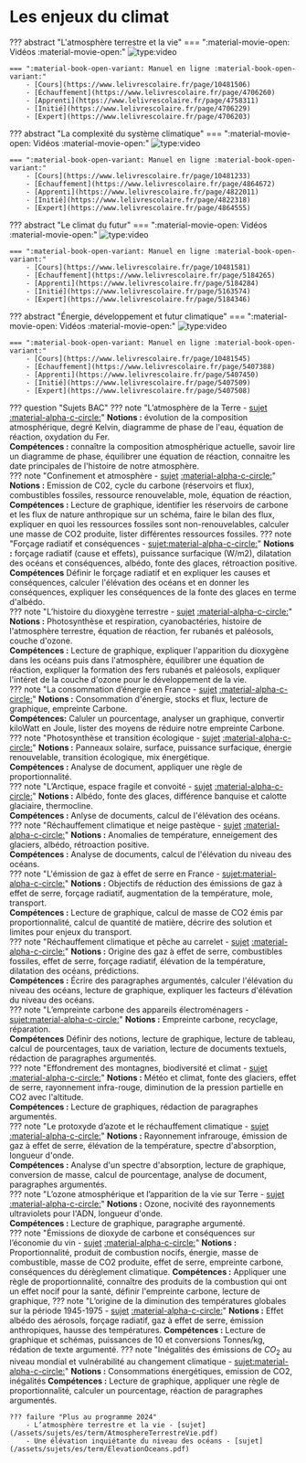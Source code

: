 # Les enjeux du climat

??? abstract "L'atmosphère terrestre et la vie"
    === ":material-movie-open: Vidéos :material-movie-open:"
        ![type:video](https://www.youtube.com/embed/Kg4xn9UsOPE)

    === ":material-book-open-variant: Manuel en ligne :material-book-open-variant:"
        - [Cours](https://www.lelivrescolaire.fr/page/10481506)
        - [Échauffement](https://www.lelivrescolaire.fr/page/4706260)
        - [Apprenti](https://www.lelivrescolaire.fr/page/4758311)
        - [Initié](https://www.lelivrescolaire.fr/page/4706229)
        - [Expert](https://www.lelivrescolaire.fr/page/4706203)


??? abstract "La complexité du système climatique"
    === ":material-movie-open: Vidéos :material-movie-open:"
        ![type:video](https://www.youtube.com/embed/Ha40gjRrLW8)

    === ":material-book-open-variant: Manuel en ligne :material-book-open-variant:"
        - [Cours](https://www.lelivrescolaire.fr/page/10481233)
        - [Échauffement](https://www.lelivrescolaire.fr/page/4864672)
        - [Apprenti](https://www.lelivrescolaire.fr/page/4822011)
        - [Initié](https://www.lelivrescolaire.fr/page/4822318)
        - [Expert](https://www.lelivrescolaire.fr/page/4864555)


??? abstract "Le climat du futur"
    === ":material-movie-open: Vidéos :material-movie-open:"
        ![type:video](https://www.youtube.com/embed/PY0VGQKzwmI)

    === ":material-book-open-variant: Manuel en ligne :material-book-open-variant:"
        - [Cours](https://www.lelivrescolaire.fr/page/10481581)
        - [Échauffement](https://www.lelivrescolaire.fr/page/5184265)
        - [Apprenti](https://www.lelivrescolaire.fr/page/5184284)
        - [Initié](https://www.lelivrescolaire.fr/page/5163574)
        - [Expert](https://www.lelivrescolaire.fr/page/5184346)


??? abstract "Énergie, développement et futur climatique"
    === ":material-movie-open: Vidéos :material-movie-open:"
        ![type:video](https://www.youtube.com/embed/WjLoW_sUyU4)

    === ":material-book-open-variant: Manuel en ligne :material-book-open-variant:"
        - [Cours](https://www.lelivrescolaire.fr/page/10481545)
        - [Échauffement](https://www.lelivrescolaire.fr/page/5407388)
        - [Apprenti](https://www.lelivrescolaire.fr/page/5407450)
        - [Initié](https://www.lelivrescolaire.fr/page/5407509)
        - [Expert](https://www.lelivrescolaire.fr/page/5407508)

??? question "Sujets BAC"
    ??? note "L’atmosphère de la Terre - [sujet](/assets/sujets/es/term/Latmosphère-de-la-Terre.pdf) [:material-alpha-c-circle:](/assets/sujets/es/term/correction/Correction-Latmosphere-de-la-Terre-Enseignement-scientifique-Terminale.pdf)"
        **Notions :** évolution de la composition atmosphérique, degré Kelvin, diagramme de phase de l'eau, équation de réaction, oxydation du Fer.  
        **Compétences :** connaître la composition atmosphérique actuelle, savoir lire un diagramme de phase, équilibrer une équation de réaction, connaitre les date principales de l'histoire de notre atmosphère.  
    ??? note "Confinement et atmosphère - [sujet](/assets/sujets/es/term/ConfinementAtmosphere.pdf)  [:material-alpha-c-circle:](/assets/sujets/es/term/correction/Correction-Confinement-et-atmosphère-Enseignement-scientifique-Terminale.pdf)"
        **Notions :** Emission de C02, cycle du carbone (réservoirs et flux), combustibles fossiles, ressource renouvelable, mole, équation de réaction, 
        **Compétences :** Lecture de graphique, identifier les réservoirs de carbone et les flux de nature anthropique sur un schéma, faire le bilan des flux, expliquer en quoi les ressources fossiles sont non-renouvelables, calculer une masse de CO2 produite, lister différentes ressources fossiles.
    ??? note "Forçage radiatif et conséquences - [sujet](/assets/sujets/es/term/ForcageRadiatif.pdf)[:material-alpha-c-circle:](/assets/sujets/es/term/correction/correction-forcage-radiatif-et-consequences.pdf)"
        **Notions :** forçage radiatif (cause et effets), puissance surfacique (W/m2), dilatation des océans et conséquences, albédo, fonte des glaces, rétroaction positive.  
        **Compétences** Définir le forçage radiatif et en expliquer les causes et conséquences, calculer l'élévation des océans et en donner les conséquences, expliquer les conséquences de la fonte des glaces en terme d'albédo.   
    ??? note "L’histoire du dioxygène terrestre - [sujet](/assets/sujets/es/term/O2Terrestre.pdf) [:material-alpha-c-circle:](/assets/sujets/es/term/correction/Correction-Lhistoire-du-dioxygene-terrestre-Enseignement-scientifique-Terminale.pdf)"
        **Notions :** Photosynthèse et respiration, cyanobactéries, histoire de l'atmosphère terrestre, équation de réaction, fer rubanés et paléosols, couche d'ozone.  
        **Compétences :** Lecture de graphique, expliquer l'apparition du dioxygène dans les océans puis dans l'atmosphère, équilibrer une équation de réaction, expliquer la formation des fers rubanés et paléosols, expliquer l'intéret de la couche d'ozone pour le développement de la vie.  
    ??? note "La consommation d’énergie en France - [sujet](/assets/sujets/es/term/La-consommation-dénergie-en-France.pdf) [:material-alpha-c-circle:](/assets/sujets/es/term/correction/Correction-La-consommation-denergie-en-France-Enseignement-scientifique-Terminale.pdf)"
        **Notions :** Consommation d'énergie, stocks et flux, lecture de graphique, empreinte Carbone.  
        **Compétences:** Caluler un pourcentage, analyser un graphique, convertir kiloWatt en Joule, lister des moyens de réduire notre empreinte Carbone.  
    ??? note "Photosynthèse et transition écologique - [sujet](/assets/sujets/es/term/Photosynthese-et-transition-ecologique-Enseignement-scientifique-Terminale.pdf) [:material-alpha-c-circle:](/assets/sujets/es/term/correction/Correction-Photosynthese-et-transition-ecologique-Enseignement-scientifique-Terminale.pdf)"
        **Notions :** Panneaux solaire, surface, puissance surfacique, énergie renouvelable, transition écologique, mix énergétique.  
        **Compétences :** Analyse de document, appliquer une règle de proportionnalité.  
    ??? note "L’Arctique, espace fragile et convoité - [sujet](/assets/sujets/es/term/LArctique-espace-fragile-et-convoité.pdf) [:material-alpha-c-circle:](/assets/sujets/es/term/correction/Correction-LArctique-espace-fragile-et-convoite.pdf)"
        **Notions :** Albédo, fonte des glaces, différence banquise et calotte glaciaire, thermocline.  
        **Compétences :** Anlyse de documents, calcul de l'élévation des océans.  
    ??? note "Réchauffement climatique et neige pastèque - [sujet](/assets/sujets/es/term/Réchauffement-climatique-et-neige-pastèque.pdf) [:material-alpha-c-circle:](/assets/sujets/es/term/correction/Correction-Rechauffement-climatique-et-neige-pasteque-Enseignement-scientifique-Terminale.pdf)"
        **Notions :** Anomalies de température, enneigement des glaciers, albédo, rétroaction positive.  
        **Compétences :** Analyse de documents, calcul de l'élévation du niveau des océans.  
    ??? note "L'émission de gaz à effet de serre en France - [sujet](/assets/sujets/es/term/GESFrance.pdf)[:material-alpha-c-circle:](/assets/sujets/es/term/correction/correction-lemission-de-gaz-a-effet-de-serre-en-france.pdf)"
        **Notions :** Objectifs de réduction des émissions de gaz à effet de serre, forçage radiatif, augmentation de la température, mole, transport.  
        **Compétences :** Lecture de graphique, calcul de masse de CO2 émis par proportionnalité, calcul de quantité de matière, décrire des solution et limites pour enjeux du transport.  
    ??? note "Réchauffement climatique et pêche au carrelet - [sujet](/assets/sujets/es/term/Rechauffement-climatique-et-peche-au-carrelet-Enseignement-scientifique-Terminale.pdf) [:material-alpha-c-circle:](/assets/sujets/es/term/correction/Correction-Rechauffement-climatique-et-peche-au-carrelet-Enseignement-scientifique-Terminale.pdf)"
        **Notions :** Origine des gaz à effet de serre, combustibles fossiles, effet de serre, forçage radiatif, élévation de la température, dilatation des océans, prédictions.  
        **Compétences :** Écrire des paragraphes argumentés, calculer l'élévation du niveau des océans, lecture de graphique, expliquer les facteurs d'élévation du niveau des océans.  
    ??? note "L’empreinte carbone des appareils électroménagers - [sujet](/assets/sujets/es/term/EmpreinteCarbone.pdf)[:material-alpha-c-circle:](/assets/sujets/es/term/correction/correction-lempreinte-carbone-des-appareils-electromenagers.pdf)"
        **Notions :** Empreinte carbone, recyclage, réparation.  
        **Compétences** Définir des notions, lecture de graphique, lecture de tableau, calcul de pourcentages, taux de variation, lecture de documents textuels, rédaction de paragraphes argumentés.  
    ??? note "Effondrement des montagnes, biodiversité et climat - [sujet](/assets/sujets/es/term/EffondrementMontagne.pdf) [:material-alpha-c-circle:](/assets/sujets/es/term/correction/Correction-Effondrement-des-montagnes-biodiversite-et-climat-Enseignement-scientifique-Terminale.pdf)"
        **Notions :** Météo et climat, fonte des glaciers, effet de serre, rayonnement infra-rouge, diminution de la pression partielle en CO2 avec l'altitude.    
        **Compétences :** Lecture de graphiques, rédaction de paragraphes argumentés.  
    ??? note "Le protoxyde d’azote et le réchauffement climatique - [sujet](/assets/sujets/es/term/ProtoxydeAzote.pdf) [:material-alpha-c-circle:](/assets/sujets/es/term/correction/Correction-Le-protoxyde-dazote-et-le-rechauffement-climatique-Enseignement-scientifique-Terminale.pdf)"
        **Notions :** Rayonnement infrarouge, émission de gaz à effet de serre, élévation de la température, spectre d'absorption, longueur d'onde.  
        **Compétences :** Analyse d'un spectre d'absorption, lecture de graphique, conversion de masse, calcul de pourcentage, analyse de document, paragraphes argumentés.  
    ??? note "L’ozone atmosphérique et l’apparition de la vie sur Terre - [sujet](/assets/sujets/es/term/Lozone-atmosphérique-et-lapparition-de-la-vie-sur-Terre.pdf) [:material-alpha-c-circle:](/assets/sujets/es/term/correction/Correction-Lozone-atmospherique-et-lapparition-de-la-vie-sur-Terre-Enseignement-scientifique-Terminale.pdf)"
        **Notions :** Ozone, nocivité des rayonnements ultraviolets pour l'ADN, longueur d'onde.  
        **Compétences :** Lecture de graphique, paragraphe argumenté.  
    ??? note "Émissions de dioxyde de carbone et conséquences sur l’économie du vin - [sujet](/assets/sujets/es/term/Emissions-de-dioxyde-de-carbone-et-conséquences-sur-léconomie-du-vin.pdf) [:material-alpha-c-circle:](/assets/sujets/es/term/correction/Correction-Emissions-de-dioxyde-de-carbone-et-consequences-sur-leconomie-du-vin.pdf)"
        **Notions :** Proportionnalité, produit de combustion nocifs, énergie, masse de combustible, masse de CO2 produite, effet de serre, empreinte carbone, conséquences du dérèglement climatique.
        **Compétences :** Appliquer une règle de proportionnalité, connaître des produits de la combustion qui ont un effet nocif pour la santé, définir l'empreinte carbone, lecture de graphique, 
    ??? note "L’origine de la diminution des températures globales sur la période 1945-1975 - [sujet](/assets/sujets/es/term/AerosolsTemperature.pdf) [:material-alpha-c-circle:](/assets/sujets/es/term/correction/Correction-Lorigine-de-la-diminution-des-temperatures-globales-sur-la-periode-1945-1975.-Enseignement-scientifique-Terminale.pdf)"
        **Notions :** Effet albédo des aérosols, forçage radiatif, gaz à effet de serre, émission anthropiques, hausse des températures.
        **Compétences :** Lecture de graphique et schémas, puissances de 10 et conversions Tonnes/kg, rédation de texte argumenté.
    ??? note "Inégalités des émissions de $CO_2$ au niveau mondial et vulnérabilité au changement climatique - [sujet](/assets/sujets/es/term/InegalitesCO2.pdf)[:material-alpha-c-circle:](/assets/sujets/es/term/correction/correction-inegalites-des-emissions-de-dioxyde-de-carbone-au-niveau-mondial-et-vulnerabilite-au-changement-climatique.pdf)"
        **Notions :** Consommations énergétiques, emission de CO2, inégalités
        **Compétences :** Lecture de graphique, appliquer une règle de proportionnalité, calculer un pourcentage, réaction de paragraphes argumentés.


    ??? failure "Plus au programme 2024"
        - L’atmosphère terrestre et la vie - [sujet](/assets/sujets/es/term/AtmosphereTerrestreVie.pdf)
        - Une élévation inquiétante du niveau des océans - [sujet](/assets/sujets/es/term/ElevationOceans.pdf)
